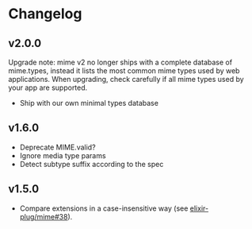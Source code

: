 # Changelog

## v2.0.0

Upgrade note: mime v2 no longer ships with a complete database of mime.types,
instead it lists the most common mime types used by web applications. When
upgrading, check carefully if all mime types used by your app are supported.

  * Ship with our own minimal types database

## v1.6.0

  * Deprecate MIME.valid?
  * Ignore media type params
  * Detect subtype suffix according to the spec

## v1.5.0

  * Compare extensions in a case-insensitive way (see
    [elixir-plug/mime#38](https://github.com/elixir-plug/mime/issues/38)).
